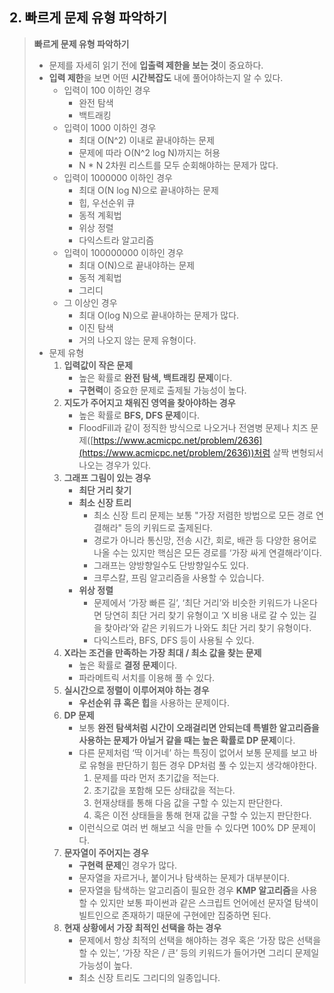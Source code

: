 ## 2. 빠르게 문제 유형 파악하기

> **빠르게 문제 유형 파악하기**
> 
> - 문제를 자세히 읽기 전에 **입출력 제한을 보는 것**이 중요하다.
> - **입력 제한**을 보면 어떤 **시간복잡도** 내에 풀어야하는지 알 수 있다.
>     - 입력이 100 이하인 경우
>         - 완전 탐색
>         - 백트래킹
>     - 입력이 1000 이하인 경우
>         - 최대 O(N^2) 이내로 끝내야하는 문제
>         - 문제에 따라 O(N^2 log N)까지는 허용
>         - N * N 2차원 리스트를 모두 순회해야하는 문제가 많다.
>     - 입력이 1000000 이하인 경우
>         - 최대 O(N log N)으로 끝내야하는 문제
>         - 힙, 우선순위 큐
>         - 동적 계획법
>         - 위상 정렬
>         - 다익스트라 알고리즘
>     - 입력이 100000000 이하인 경우
>         - 최대 O(N)으로 끝내야하는 문제
>         - 동적 계획법
>         - 그리디
>     - 그 이상인 경우
>         - 최대 O(log N)으로 끝내야하는 문제가 많다.
>         - 이진 탐색
>         - 거의 나오지 않는 문제 유형이다.
> - 문제 유형
>     1. **입력값이 작은 문제**
>         - 높은 확률로 **완전 탐색, 백트래킹 문제**이다.
>         - **구현력**이 중요한 문제로 출제될 가능성이 높다.
>     2. **지도가 주어지고 채워진 영역을 찾아야하는 경우**
>         - 높은 확률로 **BFS, DFS 문제**이다.
>         - FloodFill과 같이 정직한 방식으로 나오거나 전염병 문제나 치즈 문제([https://www.acmicpc.net/problem/2636](https://www.acmicpc.net/problem/2636))처럼 살짝 변형되서 나오는 경우가 있다.
>     3. **그래프 그림이 있는 경우**
>         - **최단 거리 찾기**
>         - **최소 신장 트리**
>             - 최소 신장 트리 문제는 보통 "가장 저렴한 방법으로 모든 경로 연결해라" 등의 키워드로 출제된다.
>             - 경로가 아니라 통신망, 전송 시간, 회로, 배관 등 다양한 용어로 나올 수는 있지만 핵심은 모든 경로를 ‘가장 싸게 연결해라’이다.
>             - 그래프는 양방향일수도 단방향일수도 있다.
>             - 크루스칼, 프림 알고리즘을 사용할 수 있습니다.
>         - **위상 정렬**
>             - 문제에서 ‘가장 빠른 길’, ‘최단 거리’와 비슷한 키워드가 나온다면 당연히 최단 거리 찾기 유형이고 ‘X 비용 내로 갈 수 있는 길을 찾아라’와 같은 키워드가 나와도 최단 거리 찾기 유형이다.
>             - 다익스트라, BFS, DFS 등이 사용될 수 있다.
>     4. **X라는 조건을 만족하는 가장 최대 / 최소 값을 찾는 문제** 
>         - 높은 확률로 **결정 문제**이다.
>         - 파라메트릭 서치를 이용해 풀 수 있다.
>     5. **실시간으로 정렬이 이루어져야 하는 경우**
>         - **우선순위 큐 혹은 힙**을 사용하는 문제이다.
>     6. **DP 문제**
>         - 보통 **완전 탐색처럼 시간이 오래걸리면 안되는데 특별한 알고리즘을 사용하는 문제가 아닐거 같을 때는 높은 확률로 DP 문제**이다.
>         - 다른 문제처럼 ‘딱 이거네’ 하는 특징이 없어서 보통 문제를 보고 바로 유형을 판단하기 힘든 경우 DP처럼 풀 수 있는지 생각해야한다.
>             1. 문제를 따라 먼저 초기값을 적는다.
>             2. 초기값을 포함해 모든 상태값을 적는다.
>             3. 현재상태를 통해 다음 값을 구할 수 있는지 판단한다.
>             4. 혹은 이전 상태들을 통해 현재 값을 구할 수 있는지 판단한다.
>         - 이런식으로 여러 번 해보고 식을 만들 수 있다면 100% DP 문제이다.
>     7. **문자열이 주어지는 경우**
>         - **구현력 문제**인 경우가 많다.
>         - 문자열을 자르거나, 붙이거나 탐색하는 문제가 대부분이다.
>         - 문자열을 탐색하는 알고리즘이 필요한 경우 **KMP 알고리즘**을 사용할 수 있지만 보통 파이썬과 같은 스크립트 언어에선 문자열 탐색이 빌트인으로 존재하기 때문에 구현에만 집중하면 된다.
>     8. **현재 상황에서 가장 최적인 선택을 하는 경우**
>         - 문제에서 항상 최적의 선택을 해야하는 경우 혹은 ‘가장 많은 선택을 할 수 있는’, ‘가장 작은 / 큰’ 등의 키워드가 들어가면 그리디 문제일 가능성이 높다.
>         - 최소 신장 트리도 그리디의 일종입니다.
